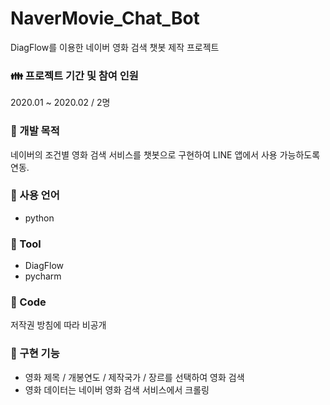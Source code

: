 # NaverMovie_Chat_Bot
DiagFlow를 이용한 네이버 영화 검색 챗봇 제작 프로젝트

### :family: 프로젝트 기간 및 참여 인원
2020.01 ~ 2020.02 / 2명

### :scroll: 개발 목적
네이버의 조건별 영화 검색 서비스를 챗봇으로 구현하여 LINE 앱에서 사용 가능하도록 연동.

### :wrench: 사용 언어
- python

### :hammer: Tool
- DiagFlow
- pycharm

### :page_facing_up: Code
저작권 방침에 따라 비공개

### 📝 구현 기능
- 영화 제목 / 개봉연도 / 제작국가 / 장르를 선택하여 영화 검색
- 영화 데이터는 네이버 영화 검색 서비스에서 크롤링

